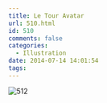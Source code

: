 ```yaml
---
title: Le Tour Avatar
url: 510.html
id: 510
comments: false
categories:
  - Illustration
date: 2014-07-14 14:01:54
tags:
---
```


![512](/images/posts/512.png)